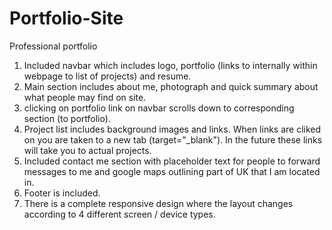 # Portfolio-Site
Professional portfolio 
1. Included navbar which includes logo, portfolio (links to internally within webpage to list of projects) and resume. 
2. Main section includes about me, photograph and quick summary about what people may find on site. 
3. clicking on portfolio link on navbar scrolls down to corresponding section (to portfolio).
4. Project list includes background images and links. When links are cliked on you are taken to a new tab (target="_blank"). In the future these links will take you to actual projects.  
5. Included contact me section with placeholder text for people to forward messages to me and google maps outlining part of UK that I am located in. 
6. Footer is included.
7. There is a complete responsive design where the layout changes according to 4 different screen / device types. 
